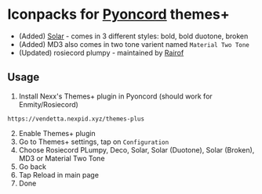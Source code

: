 # Iconpacks for [Pyoncord](https://github.com/pyoncord) themes+

- (Added) [Solar](https://www.figma.com/community/file/1166831539721848736) - comes in 3 different styles: bold, bold duotone, broken
- (Added) MD3 also comes in two tone varient named `Material Two Tone`
- (Updated) rosiecord plumpy - maintained by [Rairof](https://github.com/Rairof)

## Usage

1. Install Nexx's Themes+ plugin in Pyoncord (should work for Enmity/Rosiecord)
```
https://vendetta.nexpid.xyz/themes-plus
```
2. Enable Themes+ plugin
3. Go to Themes+ settings, tap on `Configuration`
4. Choose  Rosiecord PLumpy, Deco, Solar, Solar (Duotone), Solar (Broken), MD3 or Material Two Tone
3. Go back
3. Tap Reload in main page
5. Done
